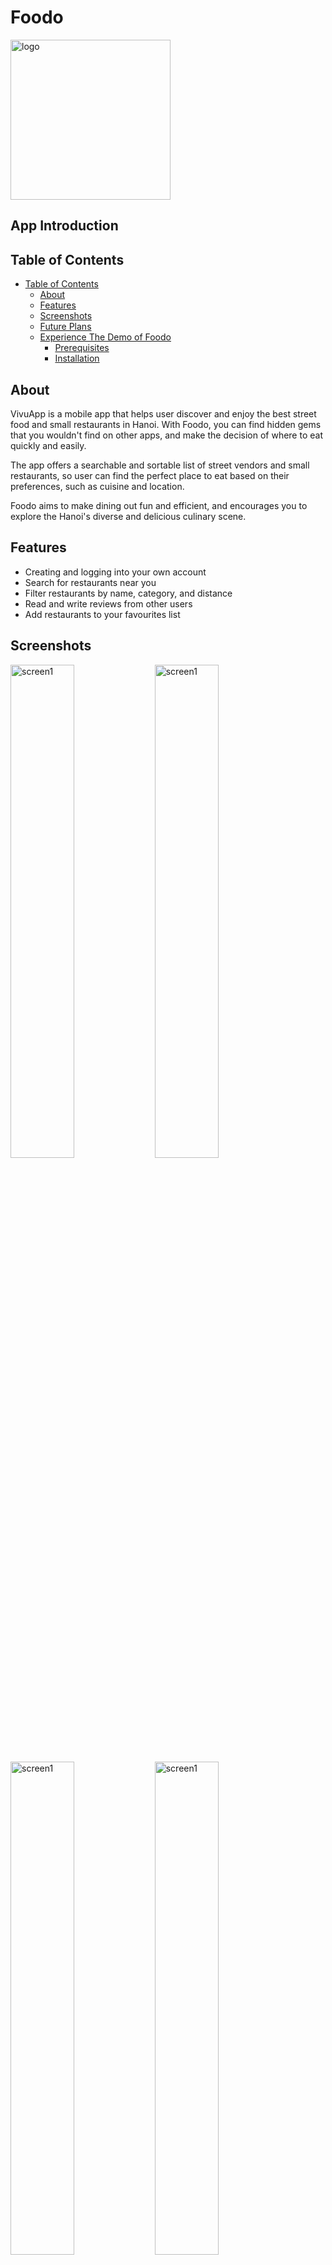 # Foodo

<img src="images/logo.png" width="256" alt='logo'>

## App Introduction



## Table of Contents

- [Table of Contents](#table-of-contents)
  - [About](#about)
  - [Features](#features)
  - [Screenshots](#screenshots)
  - [Future Plans](#future-plans)
  - [Experience The Demo of Foodo](#experience-the-demo-of-Foodo)
    - [Prerequisites](#prerequisites)
    - [Installation](#installation)

## About

VivuApp is a mobile app that helps user discover and enjoy the best street food and small restaurants in Hanoi. With Foodo, you can find hidden gems that you wouldn't find on other apps, and make the decision of where to eat quickly and easily.

The app offers a searchable and sortable list of street vendors and small restaurants, so user can find the perfect place to eat based on their preferences, such as cuisine and location.

Foodo aims to make dining out fun and efficient, and encourages you to explore the Hanoi's diverse and delicious culinary scene.

## Features

- Creating and logging into your own account
- Search for restaurants near you
- Filter restaurants by name, category, and distance
- Read and write reviews from other users
- Add restaurants to your favourites list

## Screenshots

<p float='left'>
<img src="images/login.jpg" width="45%" alt='screen1'>
<img src="images/restaurant.jpg" width="45%" alt='screen1'>
<img src="images/filter.jpg" width="45%" alt='screen1'>
<img src="images/comment.jpg" width="45%" alt='screen1'>
<img src="images/about_restaurant.jpg" width="45%" alt='screen1'>
<img src="images/favourite.jpg" width="45%" alt='screen1'>
<img src="images/profile.jpg" width="45%" alt='screen1'>
<img src="images/changePassword.jpg" width="45%" alt='screen1'>
<img src="images/personalinformation.jpg" width="45%" alt='screen1'>
</p>

## Future-plans
- A map-based view of all restaurants in the app
- A form for users to upload their favourite street vendors that don't receive much attention
- The ability to filter restaurants by price and dietary restrictions
- The ability to make reservations directly through the app
- Expanding the app to other cities in Vietnam

## Experience the demo of Foodo

### Prerequisites

- Node.Js: https://nodejs.org/en
- Expo: https://docs.expo.dev/get-started/installation/
- Yarn: https://classic.yarnpkg.com/lang/en/docs/install/#mac-stable

### Installation

- Clone the repository to your local machine
- Install dependencies using npm or yarn
- Run the app using `yarn start` or another suitable command

```bash
git clone https://github.com/phan1232/vi-vu-expo-app
cd expo-project
yarn
yarn start
```
